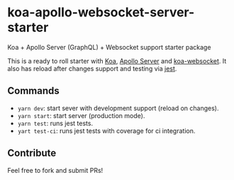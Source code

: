 # koa-apollo-websocket-server-starter
Koa + Apollo Server (GraphQL) + Websocket support starter package

This is a ready to roll starter with [Koa](http://koajs.com/), [Apollo Server](https://github.com/apollographql/apollo-server) and [koa-websocket](https://github.com/kudos/koa-websocket).
It also has reload after changes support and testing via [jest](https://facebook.github.io/jest/.).

## Commands

* `yarn dev`: start sever with development support (reload on changes).
* `yarn start`: start server (production mode).
* `yarn test`: runs jest tests.
* `yart test-ci`: runs jest tests with coverage for ci integration.


## Contribute

Feel free to fork and submit PRs!

